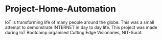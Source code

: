 # Project-Home-Automation
IoT is transforming life of many people around the globe. This was a small attempt to demonstrate INTERNET in day to day life.
This project was made during IoT Bootcamp organised Cutting Edge Visionaries, NIT-Surat.
